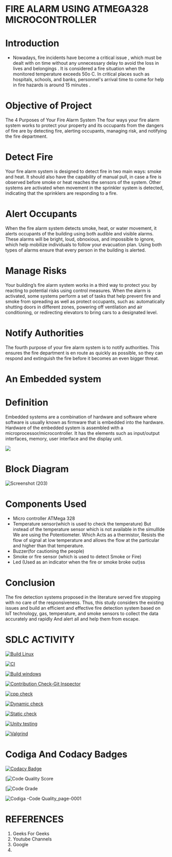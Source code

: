 # FIRE ALARM USING ATMEGA328 MICROCONTROLLER

# Introduction
* Nowadays, fire incidents have become a critical issue , which must be dealt with on time without any unnecessary delay to avoid the loss in lives and belongings . It is considered a fire situation when the monitored temperature exceeds 50o C. In critical places such as hospitals, schools, and banks, personnel's arrival time to come for help in fire hazards is around 15 minutes .

# Objective of Project
The 4 Purposes of Your Fire Alarm System
The four ways your fire alarm system works to protect your property and its occupants from the dangers of fire are by detecting fire, alerting occupants, managing risk, and notifying the fire department.

#  Detect Fire
Your fire alarm system is designed to detect fire in two main ways: smoke and heat. It should also have the capability of manual pull, in case a fire is observed before smoke or heat reaches the sensors of the system. Other systems are activated when movement in the sprinkler system is detected, indicating that the sprinklers are responding to a fire. 

#  Alert Occupants
When the fire alarm system detects smoke, heat, or water movement, it alerts occupants of the building using both audible and visible alarms. These alarms will be bright, loud, obnoxious, and impossible to ignore, which help mobilize individuals to follow your evacuation plan. Using both types of alarms ensure that every person in the building is alerted.

# Manage Risks
Your building’s fire alarm system works in a third way to protect you: by reacting to potential risks using control measures. When the alarm is activated, some systems perform a set of tasks that help prevent fire and smoke from spreading as well as protect occupants, such as: automatically shutting doors in different zones, powering off ventilation and air conditioning, or redirecting elevators to bring cars to a designated level.

# Notify Authorities
The fourth purpose of your fire alarm system is to notify authorities. This ensures the fire department is en route as quickly as possible, so they can respond and extinguish the fire before it becomes an even bigger threat. 

# An Embedded system
# Definition
 Embedded systems are a combination of hardware and software where software is usually known as firmware that is embedded into the hardware. Hardware of the embedded system is assembled with a microprocessor/microcontroller. It has the elements such as input/output interfaces, memory, user interface and the display unit.  
 
![](https://www.elprocus.com/wp-content/uploads/2016/10/Embedded-System-Block-Diagram.png)
#  Block Diagram
![Screenshot (203)](https://user-images.githubusercontent.com/99093515/155674854-22414bf2-e322-4a35-9971-8543407a3dd3.png)

# Components Used
* Micro controller ATMega 328
* Temperature sensor(which is used to check the temperature)
   But instead of the temperature sensor which is not available in the simullIde We are using the Potentiometer.
   Which Acts as a thermistor, Resists the flow of signal at low temperature and allows the flow at the particular and higher than that temperature.
* Buzzer(for cautioning the people)
* Smoke or fire sensor (which is used to detect Smoke or Fire)
* Led (Used as an indicator when the fire or smoke broke out)ss

# Conclusion
The fire detection systems proposed in the literature served fire stopping with no care of the responsiveness. Thus, this study considers the existing issues and build an efficient and effective fire detection system based on IoT technology, gas, temperature, and smoke sensors to collect the data accurately and rapidly
And alert all and help them from escape.

# SDLC ACTIVITY

[![Build Linux](https://github.com/Ramjitha2368/M2_Embedded-C-UTIL/actions/workflows/Build%20Linux.yml/badge.svg)](https://github.com/Ramjitha2368/M2_Embedded-C-UTIL/actions/workflows/Build%20Linux.yml)

[![CI](https://github.com/Ramjitha2368/M2_Embedded-C-UTIL/actions/workflows/CI.yml/badge.svg)](https://github.com/Ramjitha2368/M2_Embedded-C-UTIL/actions/workflows/CI.yml)

[![Build windows](https://github.com/Ramjitha2368/M2_Embedded-C-UTIL/actions/workflows/Build%20windows.yml/badge.svg)](https://github.com/Ramjitha2368/M2_Embedded-C-UTIL/actions/workflows/Build%20windows.yml)

[![Contribution Check-Git Inspector](https://github.com/Ramjitha2368/M2_Embedded-C-UTIL/actions/workflows/Contribution%20Check-Git%20Inspector.yml/badge.svg)](https://github.com/Ramjitha2368/M2_Embedded-C-UTIL/actions/workflows/Contribution%20Check-Git%20Inspector.yml)

[![cpp check](https://github.com/Ramjitha2368/M2_Embedded-C-UTIL/actions/workflows/cpp%20check.yml/badge.svg)](https://github.com/Ramjitha2368/M2_Embedded-C-UTIL/actions/workflows/cpp%20check.yml)

[![Dynamic check](https://github.com/Ramjitha2368/M2_Embedded-C-UTIL/actions/workflows/Dynamic%20check.yml/badge.svg)](https://github.com/Ramjitha2368/M2_Embedded-C-UTIL/actions/workflows/Dynamic%20check.yml)

[![Static check](https://github.com/Ramjitha2368/M2_Embedded-C-UTIL/actions/workflows/Static%20check.yml/badge.svg)](https://github.com/Ramjitha2368/M2_Embedded-C-UTIL/actions/workflows/Static%20check.yml)

[![Unity testing](https://github.com/Ramjitha2368/M2_Embedded-C-UTIL/actions/workflows/Unity%20testing.yml/badge.svg)](https://github.com/Ramjitha2368/M2_Embedded-C-UTIL/actions/workflows/Unity%20testing.yml)

[![Valgrind](https://github.com/Ramjitha2368/M2_Embedded-C-UTIL/actions/workflows/Valgrind.yml/badge.svg)](https://github.com/Ramjitha2368/M2_Embedded-C-UTIL/actions/workflows/Valgrind.yml)

# Codiga And Codacy Badges

[![Codacy Badge](https://app.codacy.com/project/badge/Grade/7921a73c748c4ea995012809bd97a8f7)](https://www.codacy.com/gh/Ramjitha2368/M2_Embedded-C-UTIL/dashboard?utm_source=github.com&amp;utm_medium=referral&amp;utm_content=Ramjitha2368/M2_Embedded-C-UTIL&amp;utm_campaign=Badge_Grade)

[![Code Quality Score](https://api.codiga.io/project/32991/score/svg)

[![Code Grade](https://api.codiga.io/project/32991/status/svg)

![Codiga -Code Quality_page-0001](https://user-images.githubusercontent.com/101034610/164661598-748b2300-b299-403f-83e4-66960c7b15ca.jpg)

# REFERENCES

1. Geeks For Geeks
2. Youtube Channels
3. Google
4. 

